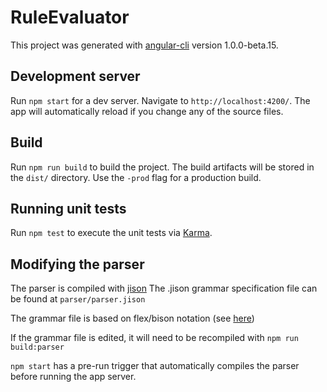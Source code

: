 # RuleEvaluator

This project was generated with [angular-cli](https://github.com/angular/angular-cli) version 1.0.0-beta.15.

## Development server
Run `npm start` for a dev server. Navigate to `http://localhost:4200/`. The app will automatically reload if you change any of the source files.

## Build

Run `npm run build` to build the project. The build artifacts will be stored in the `dist/` directory. Use the `-prod` flag for a production build.

## Running unit tests

Run `npm test` to execute the unit tests via [Karma](https://karma-runner.github.io).

## Modifying the parser

The parser is compiled with [jison](http://zaa.ch/jison/)
The .jison grammar specification file can be found at `parser/parser.jison`

The grammar file is based on flex/bison notation (see [here](https://www.gnu.org/software/bison/))

If the grammar file is edited, it will need to be recompiled with `npm run build:parser`

`npm start` has a pre-run trigger that automatically compiles the parser before running the app server.